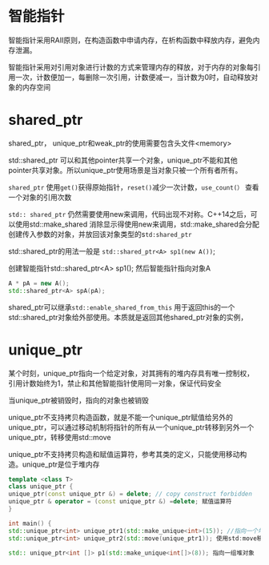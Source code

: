 # 智能指针

智能指针采用RAII原则，在构造函数中申请内存，在析构函数中释放内存，避免内存泄漏。

智能指针采用对引用对象进行计数的方式来管理内存的释放，对于内存的对象每引用一次，计数便加一，每删除一次引用，计数便减一，当计数为0时，自动释放对象的内存空间

# shared_ptr
shared_ptr， unique_ptr和weak_ptr的使用需要包含头文件\<memory>

std::shared_ptr 可以和其他pointer共享一个对象，unique_ptr不能和其他pointer共享对象。所以unique_ptr使用场景是当对象只被一个所有者所有。

`shared_ptr` 使用`get()`获得原始指针，`reset()`减少一次计数，`use_count(）`  查看一个对象的引用次数

`std:: shared_ptr` 仍然需要使用new来调用，代码出现不对称。C++14之后，可以使用std::make_shared 消除显示得使用new来调用，std::make_shared会分配创建传入参数的对象，并放回该对象类型的s`td:shared_ptr`

std::shared_ptr的用法一般是 `std::shared_ptr<A> sp1(new A())`; 

创建智能指针std::shared_ptr\<A> sp1(); 然后智能指针指向对象A

```cpp
A * pA = new A();
std::shared_ptr<A> spA(pA);
```

shared_ptr可以继承`std::enable_shared_from_this` 用于返回this的一个std::shared_ptr对象给外部使用。本质就是返回其他shared_ptr对象的实例，

# unique_ptr
某个时刻，unique_ptr指向一个给定对象，对其拥有的堆内存具有唯一控制权， 引用计数始终为1，禁止和其他智能指针使用同一对象，保证代码安全

当unique_ptr被销毁时，指向的对象也被销毁

unique_ptr不支持拷贝构造函数，就是不能一个unique_ptr赋值给另外的unique_ptr，可以通过移动机制将指针的所有从一个unique_ptr转移到另外一个unique_ptr，转移使用std::move

unique_ptr不支持拷贝构造和赋值运算符，参考其类的定义，只能使用移动构造。unique_ptr是位于堆内存
```C++
template <class T>
class unique_ptr {
unique_ptr(const unique_ptr &) = delete; // copy construct forbidden
unique_ptr & operator = (const unique_ptr &) =delete; 赋值运算符
}

int main() {
std::unique_ptr<int> unique_ptr1(std::make_unique<int>(15)); //指向一个堆对象
std::unique_ptr<int> unique_ptr2(std::move(unique_ptr1)); 使用std:move移动构造

std:: unique_ptr<int []> p1(std::make_unique<int[]>(8)); 指向一组堆对象

```